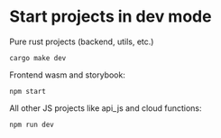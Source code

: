 # Start projects in dev mode

Pure rust projects (backend, utils, etc.)

```
cargo make dev
```

Frontend wasm and storybook:
```
npm start
```

All other JS projects like api_js and cloud functions:

```
npm run dev
```